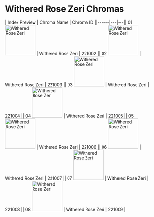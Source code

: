 # Withered Rose Zeri Chromas

| Index  Preview | Chroma Name | Chroma ID ||------|---|---|| 01  <img src='https://raw.communitydragon.org/latest/plugins/rcp-be-lol-game-data/global/default/v1/champion-chroma-images/221/221002.png' alt='Withered Rose Zeri' width='100'> | Withered Rose Zeri | 221002 || 02  <img src='https://raw.communitydragon.org/latest/plugins/rcp-be-lol-game-data/global/default/v1/champion-chroma-images/221/221003.png' alt='Withered Rose Zeri' width='100'> | Withered Rose Zeri | 221003 || 03  <img src='https://raw.communitydragon.org/latest/plugins/rcp-be-lol-game-data/global/default/v1/champion-chroma-images/221/221004.png' alt='Withered Rose Zeri' width='100'> | Withered Rose Zeri | 221004 || 04  <img src='https://raw.communitydragon.org/latest/plugins/rcp-be-lol-game-data/global/default/v1/champion-chroma-images/221/221005.png' alt='Withered Rose Zeri' width='100'> | Withered Rose Zeri | 221005 || 05  <img src='https://raw.communitydragon.org/latest/plugins/rcp-be-lol-game-data/global/default/v1/champion-chroma-images/221/221006.png' alt='Withered Rose Zeri' width='100'> | Withered Rose Zeri | 221006 || 06  <img src='https://raw.communitydragon.org/latest/plugins/rcp-be-lol-game-data/global/default/v1/champion-chroma-images/221/221007.png' alt='Withered Rose Zeri' width='100'> | Withered Rose Zeri | 221007 || 07  <img src='https://raw.communitydragon.org/latest/plugins/rcp-be-lol-game-data/global/default/v1/champion-chroma-images/221/221008.png' alt='Withered Rose Zeri' width='100'> | Withered Rose Zeri | 221008 || 08  <img src='https://raw.communitydragon.org/latest/plugins/rcp-be-lol-game-data/global/default/v1/champion-chroma-images/221/221009.png' alt='Withered Rose Zeri' width='100'> | Withered Rose Zeri | 221009 |